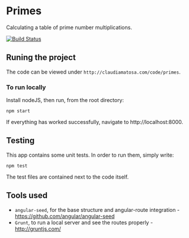 # Primes

Calculating a table of prime number multiplications.

[![Build Status](https://travis-ci.org/claudiamatosa/primes.svg?branch=master)](https://travis-ci.org/claudiamatosa/primes)

## Runing the project

The code can be viewed under `http://claudiamatosa.com/code/primes`.

### To run locally

Install nodeJS, then run, from the root directory:

    npm start

If everything has worked successfully, navigate to http://localhost:8000.

## Testing

This app contains some unit tests. In order to run them, simply write:

    npm test
    
The test files are contained next to the code itself.

## Tools used

- `angular-seed`, for the base structure and angular-route integration - https://github.com/angular/angular-seed
- `Grunt`, to run a local server and see the routes properly - http://gruntjs.com/

